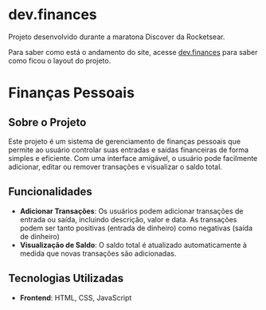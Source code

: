 # dev.finances

Projeto desenvolvido durante a maratona Discover da Rocketsear.

Para saber como está o andamento do site, acesse [dev.finances](https://emersonsemidio.github.io/dev-finances-html-css/) para saber como ficou o layout do projeto.

# Finanças Pessoais

## Sobre o Projeto

Este projeto é um sistema de gerenciamento de finanças pessoais que permite ao usuário controlar suas entradas e saídas financeiras de forma simples e eficiente. Com uma interface amigável, o usuário pode facilmente adicionar, editar ou remover transações e visualizar o saldo total.

## Funcionalidades

- **Adicionar Transações**: Os usuários podem adicionar transações de entrada ou saída, incluindo descrição, valor e data. As transações podem ser tanto positivas (entrada de dinheiro) como negativas (saída de dinheiro)
- **Visualização de Saldo**: O saldo total é atualizado automaticamente à medida que novas transações são adicionadas.

## Tecnologias Utilizadas

- **Frontend**: HTML, CSS, JavaScript



